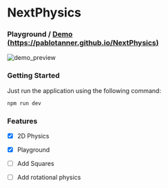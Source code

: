 # NextPhysics

### Playground / [Demo](https://pablotanner.github.io/NextPhysics) [(https://pablotanner.github.io/NextPhysics)](https://pablotanner.github.io/NextPhysics)


![demo_preview](https://github.com/pablotanner/NextPhysics/assets/15524263/47b00b1d-88c6-4069-b80a-b91e0efd4e60)



### Getting Started
Just run the application using the following command: 
```bash
npm run dev
```

### Features
- [x] 2D Physics
- [x] Playground
- [ ] Add Squares
- [ ] Add rotational physics
 
